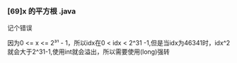 ### [69]x 的平方根 .java
记个错误

因为0 <= x <= 2³¹ - 1，所以idx在0 < idx < 2^31 -1,但是当idx为46341时，idx^2就会大于2^31-1,使用int就会溢出，所以需要使用(long)强转